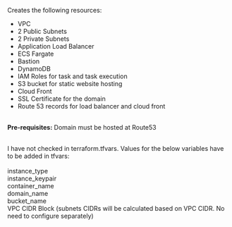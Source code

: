 Creates the following resources:<br/>
<ul>
  <li>VPC</li>
  <li>2 Public Subnets</li>
  <li>2 Private Subnets</li>
  <li>Application Load Balancer</li>
  <li>ECS Fargate</li>  
  <li>Bastion</li> 
  <li>DynamoDB</li> 
  <li>IAM Roles for task and task execution</li> 
  <li>S3 bucket for static website hosting</li>
  <li>Cloud Front</li>
  <li>SSL Certificate for the domain</li>
  <li>Route 53 records for load balancer and cloud front</li>
 </ul>
 <br/>
 <b>Pre-requisites:</b>
 Domain must be hosted at Route53
 <br/><br/>
 
 I have not checked in terraform.tfvars. Values for the below variables have to be added in tfvars:<br/><br/>
instance_type <br/>
instance_keypair<br/>
container_name <br/>
domain_name           <br/>
bucket_name            <br/>
VPC CIDR Block (subnets CIDRs will be calculated based on VPC CIDR. No need to configure separately)  <br/>
 
